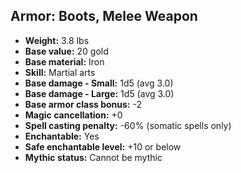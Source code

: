 ## Armor: Boots, Melee Weapon

- **Weight:** 3.8 lbs
- **Base value:** 20 gold
- **Base material:** Iron
- **Skill:** Martial arts
- **Base damage - Small:** 1d5 (avg 3.0)
- **Base damage - Large:** 1d5 (avg 3.0)
- **Base armor class bonus:** -2
- **Magic cancellation:** +0
- **Spell casting penalty:** -60% (somatic spells only)
- **Enchantable:** Yes
- **Safe enchantable level:** +10 or below
- **Mythic status:** Cannot be mythic
